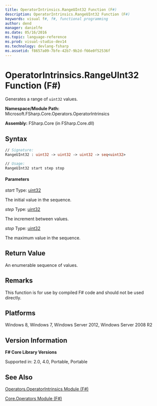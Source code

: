 ```yaml
---
title: OperatorIntrinsics.RangeUInt32 Function (F#)
description: OperatorIntrinsics.RangeUInt32 Function (F#)
keywords: visual f#, f#, functional programming
author: dend
manager: danielfe
ms.date: 05/16/2016
ms.topic: language-reference
ms.prod: visual-studio-dev14
ms.technology: devlang-fsharp
ms.assetid: f8657a09-7bfe-42b7-9b2d-f66e0f52536f 
---
```


# OperatorIntrinsics.RangeUInt32 Function (F#)

Generates a range of `uint32` values.

**Namespace/Module Path:** Microsoft.FSharp.Core.Operators.OperatorIntrinsics

**Assembly:** FSharp.Core (in FSharp.Core.dll)


## Syntax

```fsharp
// Signature:
RangeUInt32 : uint32 -> uint32 -> uint32 -> seq<uint32>

// Usage:
RangeUInt32 start step stop
```

#### Parameters
*start*
Type: [uint32](https://msdn.microsoft.com/library/02aea3e2-e400-453a-a681-3a657afe1825)


The initial value in the sequence.


*step*
Type: [uint32](https://msdn.microsoft.com/library/02aea3e2-e400-453a-a681-3a657afe1825)


The increment between values.


*stop*
Type: [uint32](https://msdn.microsoft.com/library/02aea3e2-e400-453a-a681-3a657afe1825)


The maximum value in the sequence.

## Return Value

An enumerable sequence of values.

## Remarks
This function is for use by compiled F# code and should not be used directly.

## Platforms
Windows 8, Windows 7, Windows Server 2012, Windows Server 2008 R2

## Version Information
**F# Core Library Versions**

Supported in: 2.0, 4.0, Portable, Portable

## See Also
[Operators.OperatorIntrinsics Module &#40;F&#35;&#41;](Operators.OperatorIntrinsics-Module-%5BFSharp%5D.md)

[Core.Operators Module &#40;F&#35;&#41;](Core.Operators-Module-%5BFSharp%5D.md)